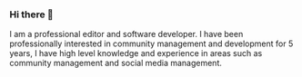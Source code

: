 ### Hi there 👋
I am a professional editor and software developer. I have been professionally interested in community management and development for 5 years, I have high level knowledge and experience in areas such as community management and social media management.
